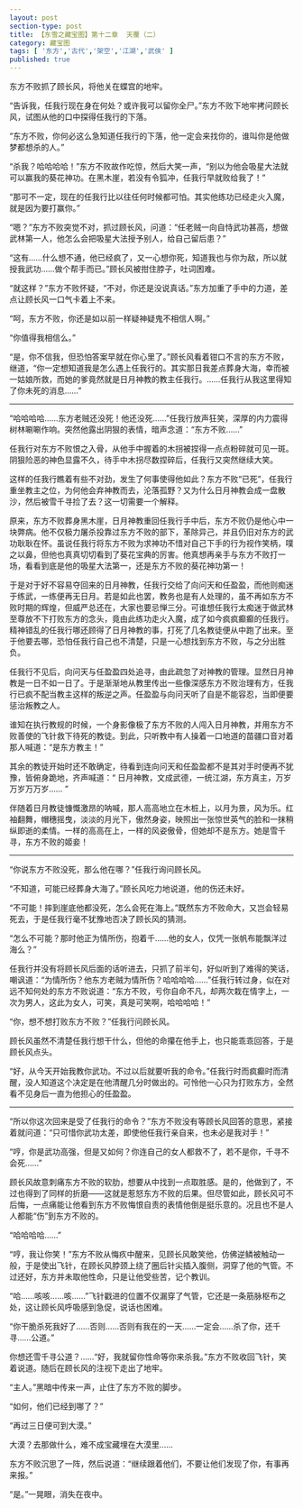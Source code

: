 ```yaml
---
layout: post
section-type: post
title: 【东雪之藏宝图】第十二章  天覆（二）
category: 藏宝图
tags: [ '东方','古代','架空','江湖','武侠' ]
published: true
---
```

东方不败抓了顾长风，将他关在蝶宫的地牢。

“告诉我，任我行现在身在何处？或许我可以留你全尸。”东方不败下地牢拷问顾长风，试图从他的口中探得任我行的下落。

“东方不败，你何必这么急知道任我行的下落，他一定会来找你的，谁叫你是他做梦都想杀的人。”

“杀我？哈哈哈哈！”东方不败故作吃惊，然后大笑一声，“别以为他会吸星大法就可以赢我的葵花神功。在黑木崖，若没有令狐冲，任我行早就败给我了！”

“那可不一定，现在的任我行比以往任何时候都可怕。其实他练功已经走火入魔，就是因为要打赢你。”

“嗯？”东方不败突觉不对，抓过顾长风，问道：“任老贼一向自恃武功甚高，想做武林第一人，他怎么会把吸星大法授予别人，给自己留后患？”

“这有……什么想不通，他已经疯了，又一心想你死，知道我也与你为敌，所以就授我武功……做个帮手而已。”顾长风被拑住脖子，吐词困难。

“就这样？”东方不败怀疑，“不对，你还是没说真话。”东方加重了手中的力道，差点让顾长风一口气卡着上不来。

“呵，东方不败，你还是如以前一样疑神疑鬼不相信人啊。”

“你值得我相信么。”

“是，你不信我，但恐怕答案早就在你心里了。”顾长风看着钳口不言的东方不败，继道，“你一定想知道我是怎么遇上任我行的。其实那日我差点葬身大海，幸而被一姑娘所救，而她的爹竟然就是日月神教的教主任我行。……任我行从我这里得知了你未死的消息……”

***

“哈哈哈哈……东方老贼还没死！他还没死……”任我行放声狂笑，深厚的内力震得树林唰唰作响。突然他露出阴狠的表情，暗声念道：“东方不败……”

任我行对东方不败恨之入骨，从他手中握着的木拐被捏得一点点粉碎就可见一斑。阴狠险恶的神色显露不久，待手中木拐尽数捏碎后，任我行又突然继续大笑。

这样的任我行瞧着有些不对劲，发生了何事使得他如此？东方不败“已死”，任我行重坐教主之位，为何他会弃神教而去，沦落孤野？又为什么日月神教会成一盘散沙，然后被雪千寻捡了去？这一切需要一个解释。

原来，东方不败葬身黑木崖，日月神教重回任我行手中后，东方不败仍是他心中一块弊病。他不仅极力屠杀投靠过东方不败的部下，革除异己，并且仍旧对东方的武功耿耿在怀。虽说任我行将东方不败为求神功不惜对自己下手的行为视作笑柄，噗之以鼻，但他也真真切切看到了葵花宝典的厉害。他真想再亲手与东方不败打一场，看看到底是他的吸星大法第一，还是东方不败的葵花神功第一！

于是对于好不容易夺回来的日月神教，任我行交给了向问天和任盈盈，而他则痴迷于练武，一练便再无日月。若是如此也罢，教务也是有人处理的，虽不再如东方不败时期的辉煌，但威严总还在，大家也要忌惮三分。可谁想任我行太痴迷于做武林至尊放不下打败东方的念头，竟由此练功走火入魔，成了如今疯疯癫癫的任我行。精神错乱的任我行哪还顾得了日月神教的事，打死了几名教徒便从中跑了出来。至于他要去哪，恐怕任我行自己也不清楚，只是一心想找到东方不败，与之分出胜负。

任我行不见后，向问天与任盈盈四处追寻，由此疏忽了对神教的管理。显然日月神教是一日不如一日了。于是渐渐地从教里传出一些像深感东方不败治理有方，任我行已疯不配当教主这样的叛逆之声。任盈盈与向问天听了自是不能容忍，当即便要惩治叛教之人。

谁知在执行教规的时候，一个身影像极了东方不败的人闯入日月神教，并用东方不败善使的飞针救下待死的教徒。到此，只听教中有人操着一口地道的苗疆口音对着那人喊道：“是东方教主！”

其余的教徒开始时还不敢确定，待看到连向问天和任盈盈都不是其对手时便再不犹豫，皆俯身跪地，齐声喊道：“ 日月神教，文成武德，一统江湖，东方真主，万岁万岁万万岁…… ”

伴随着日月教徒慷慨激昂的呐喊，那人高高地立在木桩上，以月为景，风为乐。红袖翻舞，帽穗摇曳，淡淡的月光下，傲然身姿，映照出一张惊世英气的脸和一抹稍纵即逝的柔情。一样的高高在上，一样的风姿傲骨，但她却不是东方。她是雪千寻，东方不败的姬妾！

***

“你说东方不败没死，那么他在哪？”任我行询问顾长风。

“不知道，可能已经葬身大海了。”顾长风吃力地说道，他的伤还未好。

“不可能！摔到崖底他都没死，怎么会死在海上。”既然东方不败命大，又岂会轻易死去，于是任我行毫不犹豫地否决了顾长风的猜测。

“怎么不可能？那时他正为情所伤，抱着千……他的女人，仅凭一张帆布能飘洋过海么？”

任我行并没有将顾长风后面的话听进去，只抓了前半句，好似听到了难得的笑话，嘲讽道：“为情所伤？他东方老贼为情所伤？哈哈哈哈……”任我行转过身，似在对远不知何处的东方不败说道：“东方不败，亏你自命不凡，却两次栽在情字上，一次为男人，这此为女人，可笑，真是可笑啊，哈哈哈哈！”

“你，想不想打败东方不败？”任我行问顾长风。

顾长风虽然不清楚任我行想干什么，但他的命攥在他手上，也只能乖乖回答，于是顾长风点头。

“好，从今天开始我教你武功。不过以后就要听我的命令。”任我行时而疯癫时而清醒，没人知道这个决定是在他清醒几分时做出的。可怜他一心只为打败东方，全然看不见身后一直为他担心的任盈盈。

***

“所以你这次回来是受了任我行的命令？”东方不败没有等顾长风回答的意思，紧接着就问道：“只可惜你武功太差，即使他任我行亲自来，也未必是我对手！”

“哼，你是武功高强，但是又如何？你连自己的女人都救不了，若不是你，千寻不会死……”

顾长风故意刺痛东方不败的软肋，想要从中找到一点取胜感。是的，他做到了，不过也得到了同样的折磨——这就是惹怒东方不败的后果。但尽管如此，顾长风可不后悔，一点痛能让他看到东方不败悔恨自责的表情他倒是挺乐意的。况且也不是人人都能“伤”到东方不败的。

“哈哈哈哈……”

“哼，我让你笑！”东方不败从悔疚中醒来，见顾长风敢笑他，仿佛逆鳞被触动一般，于是使出飞针，在顾长风脖颈上绕了圈后针尖插入腹侧，洞穿了他的气管。不过还好，东方并未取他性命，只是让他受些苦，记个教训。

“哈……咳咳……咳……”飞针戳进的位置不仅漏穿了气管，它还是一条筋脉枢布之处，这让顾长风呼吸感到急促，说话也困难。

“你干脆杀死我好了……否则……否则有我在的一天……一定会……杀了你，还千寻……公道。”

你想还雪千寻公道？……“好，我就留你性命等你来杀我。”东方不败收回飞针，笑着说道。随后在顾长风的注视下走出了地牢。


“主人。”黑暗中传来一声，止住了东方不败的脚步。

“如何，他们已经到哪了？”

“再过三日便可到大漠。”

大漠？去那做什么，难不成宝藏埋在大漠里……

东方不败沉思了一阵，然后说道：“继续跟着他们，不要让他们发现了你，有事再来报。”

“是。”一晃眼，消失在夜中。

